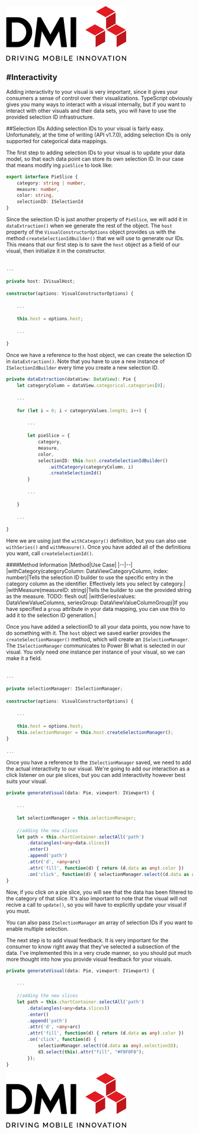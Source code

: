 [![DMI Logo](/img/DMI_Logo.png)](https://dminc.com/)

#Interactivity
---
Adding interactivity to your visual is very important, since it gives your consumers a sense of control over their visualizations. TypeScript obviously gives you many ways to interact with a visual internally, but if you want to interact with other visuals and their data sets, you will have to use the provided selection ID infrastructure.

##Selection IDs
Adding selection IDs to your visual is fairly easy. Unfortunately, at the time of writing (API v1.7.0), adding selection IDs is only supported for categorical data mappings.

The first step to adding selection IDs to your visual is to update your data model, so that each data point can store its own selection ID. In our case that means modify ing `pieSlice` to look like:

```typescript
export interface PieSlice {
    category: string | number,
    measure: number,
    color: string,
    selectionID: ISelectionId
}
```

Since the selection ID is just another property of `PieSlice`, we will add it in `dataExtraction()` when we generate the rest of the object. The `host` property of the `VisualConstructorOptions` object provides us with the method `createSelectionIdBuilder()` that we will use to generate our IDs. This means that our first step is to save the `host` object as a field of our visual, then initialize it in the constructor.

```typescript

...

private host: IVisualHost;

constructor(options: VisualConstructorOptions) {

    ...

    this.host = options.host;

    ...

}
```

Once we have a reference to the host object, we can create the selection ID in `dataExtraction()`. Note that you have to use a new instance of `ISelectionIdBuilder` every time you create a new selection ID.

```typescript
private dataExtraction(dataView: DataView): Pie {
    let categoryColumn = dataView.categorical.categories[0];

    ...

    for (let i = 0; i < categoryValues.length; i++) {

        ...

        let pieSlice = {
            category,
            measure,
            color,
            selectionID: this.host.createSelectionIdBuilder()
                .withCategory(categoryColumn, i)
                .createSelectionId()
        }

        ...

    }

    ...

}
```

Here we are using just the `withCategory()` definition, but you can also use `withSeries()` and `withMeasure()`. Once you have added all of the definitions you want, call `createSelectionId()`.

####Method Information
|Method|Use Case|
|--|--|
|withCategory(categoryColumn: DataViewCategoryColumn, index: number)|Tells the selection ID builder to use the specific entry in the category column as the identifier. Effectively lets you select by category.|
|withMeasure(measureID: string)|Tells the builder to use the provided string as the measure. TODO: flesh out|
|withSeries(values: DataViewValueColumns, seriesGroup: DataViewValueColumnGroup)|If you have specified a `group` attribute in your data mapping, you can use this to add it to the selection ID generation.|

Once you have added a selectionID to all your data points, you now have to do something with it. The `host` object we saved earlier provides the `createSelectionManager()` method, which will create an `ISelectionManager`. The `ISelectionManager` communicates to Power BI what is selected in our visual. You only need one instance per instance of your visual, so we can make it a field.

```typescript

...

private selectionManager: ISelectionManager;

constructor(options: VisualConstructorOptions) {

    ...

    this.host = options.host;
    this.selectionManager = this.host.createSelectionManager();
}

...

```

Once you have a reference to the `ISelectionManager` saved, we need to add the actual interactivity to our visual. We're going to add our interaction as a click listener on our pie slices, but you can add interactivity however best suits your visual.

```typescript
private generateVisual(data: Pie, viewport: IViewport) {

    ...

    let selectionManager = this.selectionManager;

    //adding the new slices
    let path = this.chartContainer.selectAll('path')
        .data(angles(<any>data.slices))
        .enter()
        .append('path')
        .attr('d', <any>arc)
        .attr('fill', function(d) { return (d.data as any).color })
        .on('click', function(d) { selectionManager.select((d.data as any).selectionID) });
}
```

Now, if you click on a pie slice, you will see that the data has been filtered to the category of that slice. It's also important to note that the visual will not recive a call to `update()`, so you will have to explicitly update your visual if you must.

You can also pass `ISelectionManager` an array of selection IDs if you want to enable multiple selection.

The next step is to add visual feedback. It is very important for the consumer to know right away that they've selected a subsection of the data. I've implemented this in a very crude manner, so you should put much more thought into how you provide visual feedback for your visuals.

```typescript
private generateVisual(data: Pie, viewport: IViewport) {

    ...

    //adding the new slices
    let path = this.chartContainer.selectAll('path')
        .data(angles(<any>data.slices))
        .enter()
        .append('path')
        .attr('d', <any>arc)
        .attr('fill', function(d) { return (d.data as any).color })
        .on('click', function(d) {
            selectionManager.select((d.data as any).selectionID);
            d3.select(this).attr("fill", "#F0F0F0");
        });
}
```

[![DMI Logo](/img/DMI_Logo.png)](https://dminc.com/)
